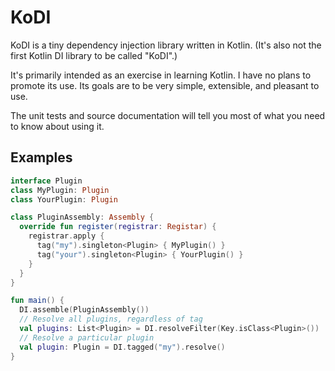 # KoDI

KoDI is a tiny dependency injection library written in Kotlin. (It's also not the first Kotlin DI library to be called "KoDI".) 

It's primarily intended as an exercise in learning Kotlin. I have no plans to promote its use. Its goals are to be very simple, extensible, and pleasant to use.

The unit tests and source documentation will tell you most of what you need to know about using it.

## Examples

```kotlin
interface Plugin
class MyPlugin: Plugin
class YourPlugin: Plugin

class PluginAssembly: Assembly {
  override fun register(registrar: Registar) {
    registrar.apply {
      tag("my").singleton<Plugin> { MyPlugin() }
      tag("your").singleton<Plugin> { YourPlugin() }
    }
  }
}

fun main() {
  DI.assemble(PluginAssembly())
  // Resolve all plugins, regardless of tag
  val plugins: List<Plugin> = DI.resolveFilter(Key.isClass<Plugin>())
  // Resolve a particular plugin
  val plugin: Plugin = DI.tagged("my").resolve()
}
```


